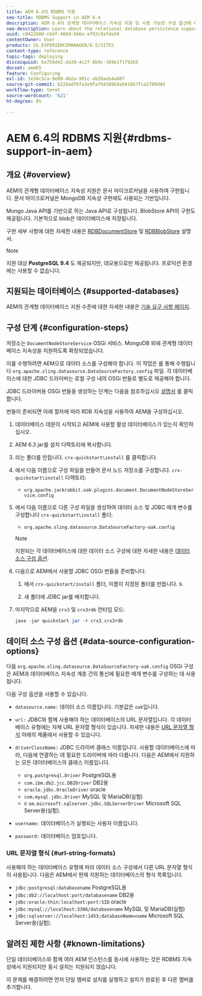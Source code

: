 ```yaml
---
title: AEM 6.4의 RDBMS 지원
seo-title: RDBMS Support in AEM 6.4
description: AEM 6.4의 관계형 데이터베이스 지속성 지원 및 사용 가능한 구성 옵션에 대해 알아봅니다.
seo-description: Learn about the relational database persistence support in AEM 6.4 and the available configuration options.
uuid: c8422b0d-c6df-488d-bb6a-af92c9afda50
contentOwner: User
products: SG_EXPERIENCEMANAGER/6.5/SITES
content-type: reference
topic-tags: deploying
discoiquuid: 6a754d42-da30-4c2f-8b9c-369e1f1f92b5
docset: aem65
feature: Configuring
exl-id: 1e34c5ca-9e08-4b2a-901c-ab28aeb4a807
source-git-commit: b220adf6fa3e9faf94389b9a9416b7fca2f89d9d
workflow-type: tm+mt
source-wordcount: '621'
ht-degree: 0%

---
```


# AEM 6.4의 RDBMS 지원{#rdbms-support-in-aem}

## 개요 {#overview}

AEM의 관계형 데이터베이스 지속성 지원은 문서 마이크로커널을 사용하여 구현됩니다. 문서 마이크로커널은 MongoDB 지속성 구현에도 사용되는 기반입니다.

Mongo Java API를 기반으로 하는 Java API로 구성됩니다. BlobStore API의 구현도 제공됩니다. 기본적으로 blob은 데이터베이스에 저장됩니다.

구현 세부 사항에 대한 자세한 내용은 [RDBDocumentStore](https://jackrabbit.apache.org/oak/docs/apidocs/org/apache/jackrabbit/oak/plugins/document/rdb/RDBDocumentStore.html) 및 [RDBBlobStore](https://jackrabbit.apache.org/oak/docs/apidocs/org/apache/jackrabbit/oak/plugins/document/rdb/RDBBlobStore.html) 설명서.

>[!NOTE]
>
>지원 대상 **PostgreSQL 9.4** 도 제공되지만, 데모용으로만 제공됩니다. 프로덕션 환경에는 사용할 수 없습니다.

## 지원되는 데이터베이스 {#supported-databases}

AEM의 관계형 데이터베이스 지원 수준에 대한 자세한 내용은 [기술 요구 사항 페이지](/help/sites-deploying/technical-requirements.md).

## 구성 단계 {#configuration-steps}

저장소는 `DocumentNodeStoreService` OSGi 서비스. MongoDB 외에 관계형 데이터베이스 지속성을 지원하도록 확장되었습니다.

이를 수행하려면 AEM으로 데이터 소스를 구성해야 합니다. 이 작업은 를 통해 수행됩니다 `org.apache.sling.datasource.DataSourceFactory.config` 파일. 각 데이터베이스에 대한 JDBC 드라이버는 로컬 구성 내의 OSGi 번들로 별도로 제공해야 합니다.

JDBC 드라이버용 OSGi 번들을 생성하는 단계는 다음을 참조하십시오 [설명서](https://sling.apache.org/documentation/bundles/datasource-providers.html#convert-driver-jars-to-bundle) 를 클릭합니다.

번들이 준비되면 아래 절차에 따라 RDB 지속성을 사용하여 AEM을 구성하십시오.

1. 데이터베이스 데몬이 시작되고 AEM에 사용할 활성 데이터베이스가 있는지 확인하십시오.
1. AEM 6.3 jar를 설치 디렉토리에 복사합니다.
1. 라는 폴더를 만듭니다. `crx-quickstart\install` 를 클릭합니다.
1. 에서 다음 이름으로 구성 파일을 만들어 문서 노드 저장소를 구성합니다. `crx-quickstart\install` 디렉토리:

   * `org.apache.jackrabbit.oak.plugins.document.DocumentNodeStoreService.config`

1. 에서 다음 이름으로 다른 구성 파일을 생성하여 데이터 소스 및 JDBC 매개 변수를 구성합니다 `crx-quickstart\install` 폴더:

   * `org.apache.sling.datasource.DataSourceFactory-oak.config`
   >[!NOTE]
   >
   >지원되는 각 데이터베이스에 대한 데이터 소스 구성에 대한 자세한 내용은 [데이터 소스 구성 옵션](/help/sites-deploying/rdbms-support-in-aem.md#data-source-configuration-options).

1. 다음으로 AEM에서 사용할 JDBC OSGi 번들을 준비합니다.

   1. 에서 `crx-quickstart/install` 폴더, 이름이 지정된 폴더를 만듭니다. `9`.

   1. 새 폴더에 JDBC jar를 배치합니다.

1. 마지막으로 AEM을 `crx3` 및 `crx3rdb` 런타임 모드:

   ```java
   java -jar quickstart.jar -r crx3,crx3rdb
   ```

## 데이터 소스 구성 옵션 {#data-source-configuration-options}

다음 `org.apache.sling.datasource.DataSourceFactory-oak.config` OSGi 구성은 AEM과 데이터베이스 지속성 계층 간의 통신에 필요한 매개 변수를 구성하는 데 사용됩니다.

다음 구성 옵션을 사용할 수 있습니다.

* `datasource.name:` 데이터 소스 이름입니다. 기본값은 `oak`입니다.

* `url:` JDBC와 함께 사용해야 하는 데이터베이스의 URL 문자열입니다. 각 데이터베이스 유형에는 자체 URL 문자열 형식이 있습니다. 자세한 내용은 [URL 문자열 형식](/help/sites-deploying/rdbms-support-in-aem.md#url-string-formats) 아래의 제품에서 사용할 수 있습니다.

* `driverClassName:` JDBC 드라이버 클래스 이름입니다. 사용할 데이터베이스에 따라, 다음에 연결하는 데 필요한 드라이버에 따라 다릅니다. 다음은 AEM에서 지원하는 모든 데이터베이스의 클래스 이름입니다.

   * `org.postgresql.Driver` PostgreSQL용
   * `com.ibm.db2.jcc.DB2Driver` DB2용
   * `oracle.jdbc.OracleDriver` oracle
   * `com.mysql.jdbc.Driver` MySQL 및 MariaDB(실험)
   * c `om.microsoft.sqlserver.jdbc.SQLServerDriver` Microsoft SQL Server용(실험).

* `username:` 데이터베이스가 실행되는 사용자 이름입니다.

* `password:` 데이터베이스 암호입니다.

### URL 문자열 형식 {#url-string-formats}

사용해야 하는 데이터베이스 유형에 따라 데이터 소스 구성에서 다른 URL 문자열 형식이 사용됩니다. 다음은 AEM에서 현재 지원하는 데이터베이스의 형식 목록입니다.

* `jdbc:postgresql:databasename` PostgreSQL용
* `jdbc:db2://localhost:port/databasename` DB2용
* `jdbc:oracle:thin:localhost:port:SID` oracle
* `jdbc:mysql://localhost:3306/databasename` MySQL 및 MariaDB(실험)
* `jdbc:sqlserver://localhost:1453;databaseName=name` Microsoft SQL Server용(실험).

## 알려진 제한 사항 {#known-limitations}

단일 데이터베이스와 함께 여러 AEM 인스턴스를 동시에 사용하는 것은 RDBMS 지속성에서 지원되지만 동시 설치는 지원되지 않습니다.

이 문제를 해결하려면 먼저 단일 멤버로 설치를 실행하고 설치가 완료된 후 다른 멤버를 추가합니다.
